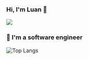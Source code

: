 ### Hi, I'm Luan 👋
![](https://komarev.com/ghpvc/?username=your-github-chienthan-03&color=green)
### 🔭 I'm a software engineer
![Top Langs](https://github-readme-stats.vercel.app/api/top-langs/?username=chienthan-03&theme=tokyonight)


<!--
**chienthan-03/chienthan-03** is a ✨ _special_ ✨ repository because its `README.md` (this file) appears on your GitHub profile.

Here are some ideas to get you started:

- 

-->

